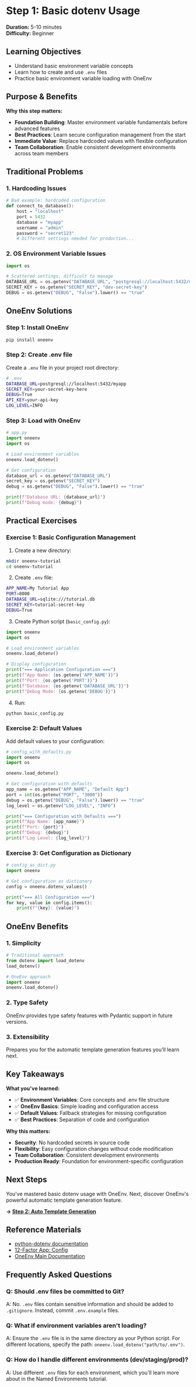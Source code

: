 # Step 1: Basic dotenv Usage

**Duration:** 5-10 minutes  
**Difficulty:** Beginner

## Learning Objectives

- Understand basic environment variable concepts
- Learn how to create and use `.env` files
- Practice basic environment variable loading with OneEnv

## Purpose & Benefits

**Why this step matters:**
- **Foundation Building**: Master environment variable fundamentals before advanced features
- **Best Practices**: Learn secure configuration management from the start  
- **Immediate Value**: Replace hardcoded values with flexible configuration
- **Team Collaboration**: Enable consistent development environments across team members

## Traditional Problems

### 1. Hardcoding Issues

```python
# Bad example: hardcoded configuration
def connect_to_database():
    host = "localhost"
    port = 5432
    database = "myapp"
    username = "admin"
    password = "secret123"
    # Different settings needed for production...
```

### 2. OS Environment Variable Issues

```python
import os

# Scattered settings, difficult to manage
DATABASE_URL = os.getenv("DATABASE_URL", "postgresql://localhost:5432/myapp")
SECRET_KEY = os.getenv("SECRET_KEY", "dev-secret-key")
DEBUG = os.getenv("DEBUG", "False").lower() == "true"
```

## OneEnv Solutions

### Step 1: Install OneEnv

```bash
pip install oneenv
```

### Step 2: Create .env file

Create a `.env` file in your project root directory:

```bash
# .env
DATABASE_URL=postgresql://localhost:5432/myapp
SECRET_KEY=your-secret-key-here
DEBUG=True
API_KEY=your-api-key
LOG_LEVEL=INFO
```

### Step 3: Load with OneEnv

```python
# app.py
import oneenv
import os

# Load environment variables
oneenv.load_dotenv()

# Get configuration
database_url = os.getenv("DATABASE_URL")
secret_key = os.getenv("SECRET_KEY")
debug = os.getenv("DEBUG", "False").lower() == "true"

print(f"Database URL: {database_url}")
print(f"Debug mode: {debug}")
```

## Practical Exercises

### Exercise 1: Basic Configuration Management

1. Create a new directory:
```bash
mkdir oneenv-tutorial
cd oneenv-tutorial
```

2. Create `.env` file:
```bash
APP_NAME=My Tutorial App
PORT=8000
DATABASE_URL=sqlite:///tutorial.db
SECRET_KEY=tutorial-secret-key
DEBUG=True
```

3. Create Python script (`basic_config.py`):
```python
import oneenv
import os

# Load environment variables
oneenv.load_dotenv()

# Display configuration
print("=== Application Configuration ===")
print(f"App Name: {os.getenv('APP_NAME')}")
print(f"Port: {os.getenv('PORT')}")
print(f"Database: {os.getenv('DATABASE_URL')}")
print(f"Debug Mode: {os.getenv('DEBUG')}")
```

4. Run:
```bash
python basic_config.py
```

### Exercise 2: Default Values

Add default values to your configuration:

```python
# config_with_defaults.py
import oneenv
import os

oneenv.load_dotenv()

# Get configuration with defaults
app_name = os.getenv("APP_NAME", "Default App")
port = int(os.getenv("PORT", "3000"))
debug = os.getenv("DEBUG", "False").lower() == "true"
log_level = os.getenv("LOG_LEVEL", "INFO")

print("=== Configuration with Defaults ===")
print(f"App Name: {app_name}")
print(f"Port: {port}")
print(f"Debug: {debug}")
print(f"Log Level: {log_level}")
```

### Exercise 3: Get Configuration as Dictionary

```python
# config_as_dict.py
import oneenv

# Get configuration as dictionary
config = oneenv.dotenv_values()

print("=== All Configuration ===")
for key, value in config.items():
    print(f"{key}: {value}")
```

## OneEnv Benefits

### 1. Simplicity
```python
# Traditional approach
from dotenv import load_dotenv
load_dotenv()

# OneEnv approach
import oneenv
oneenv.load_dotenv()
```

### 2. Type Safety
OneEnv provides type safety features with Pydantic support in future versions.

### 3. Extensibility
Prepares you for the automatic template generation features you'll learn next.

## Key Takeaways

**What you've learned:**
- ✅ **Environment Variables**: Core concepts and .env file structure
- ✅ **OneEnv Basics**: Simple loading and configuration access
- ✅ **Default Values**: Fallback strategies for missing configuration
- ✅ **Best Practices**: Separation of code and configuration

**Why this matters:**
- **Security**: No hardcoded secrets in source code
- **Flexibility**: Easy configuration changes without code modification
- **Team Collaboration**: Consistent development environments
- **Production Ready**: Foundation for environment-specific configuration

## Next Steps

You've mastered basic dotenv usage with OneEnv. Next, discover OneEnv's powerful automatic template generation feature.

**→ [Step 2: Auto Template Generation](02-template-generation.md)**

## Reference Materials

- [python-dotenv documentation](https://github.com/theskumar/python-dotenv)
- [12-Factor App: Config](https://12factor.net/config)
- [OneEnv Main Documentation](../../README.md)

## Frequently Asked Questions

### Q: Should .env files be committed to Git?
A: No. `.env` files contain sensitive information and should be added to `.gitignore`. Instead, commit `.env.example` files.

### Q: What if environment variables aren't loading?
A: Ensure the `.env` file is in the same directory as your Python script. For different locations, specify the path: `oneenv.load_dotenv("path/to/.env")`.

### Q: How do I handle different environments (dev/staging/prod)?
A: Use different `.env` files for each environment, which you'll learn more about in the Named Environments tutorial.